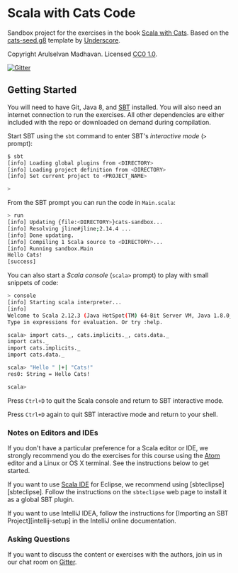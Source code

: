 # Scala with Cats Code

Sandbox project for the exercises in the book [Scala with Cats][book].
Based on the [cats-seed.g8][cats-seed] template by [Underscore][underscore].

Copyright Arulselvan Madhavan. Licensed [CC0 1.0][license].

[![Gitter](https://badges.gitter.im/Join%20Chat.svg)][gitter]

## Getting Started

You will need to have Git, Java 8, and [SBT][sbt] installed.
You will also need an internet connection to run the exercises.
All other dependencies are either included with the repo
or downloaded on demand during compilation.

Start SBT using the `sbt` command to enter SBT's *interactive mode*
(`>` prompt):

```bash
$ sbt
[info] Loading global plugins from <DIRECTORY>
[info] Loading project definition from <DIRECTORY>
[info] Set current project to <PROJECT_NAME>

>
```

From the SBT prompt you can run the code in `Main.scala`:

```bash
> run
[info] Updating {file:<DIRECTORY>}cats-sandbox...
[info] Resolving jline#jline;2.14.4 ...
[info] Done updating.
[info] Compiling 1 Scala source to <DIRECTORY>...
[info] Running sandbox.Main
Hello Cats!
[success]
```

You can also start a *Scala console* (`scala>` prompt)
to play with small snippets of code:

```bash
> console
[info] Starting scala interpreter...
[info]
Welcome to Scala 2.12.3 (Java HotSpot(TM) 64-Bit Server VM, Java 1.8.0_112).
Type in expressions for evaluation. Or try :help.

scala> import cats._, cats.implicits._, cats.data._
import cats._
import cats.implicits._
import cats.data._

scala> "Hello " |+| "Cats!"
res0: String = Hello Cats!

scala>
```

Press `Ctrl+D` to quit the Scala console
and return to SBT interactive mode.

Press `Ctrl+D` again to quit SBT interactive mode
and return to your shell.

### Notes on Editors and IDEs

If you don't have a particular preference for a Scala editor or IDE,
we strongly recommend you do the exercises for this course using
the [Atom][atom] editor and a Linux or OS X terminal.
See the instructions below to get started.

If you want to use [Scala IDE][scala-ide] for Eclipse,
we recommend using [sbteclipse][sbteclipse].
Follow the instructions on the `sbteclipse` web page
to install it as a global SBT plugin.

If you want to use IntelliJ IDEA,
follow the instructions for [Importing an SBT Project][intellij-setup]
in the IntelliJ online documentation.

### Asking Questions

If you want to discuss the content or exercises with the authors,
join us in our chat room on [Gitter][gitter].

[cats-seed]: https://github.com/underscoreio/cats-seed.g8
[underscore]: https://underscore.io
[book]: https://underscore.io/books/advanced-scala
[license]: https://creativecommons.org/publicdomain/zero/1.0/
[sbt]: http://scala-sbt.org
[gitter]: https://gitter.im/underscoreio/scala?utm_source=essential-scala-readme&utm_medium=badge&utm_campaign=essential-scala
[atom]: https://atom.io
[scala-ide]: http://scala-ide.org
